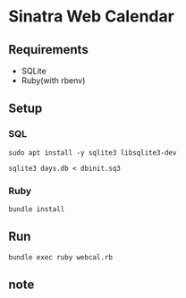 # Sinatra Web Calendar

## Requirements

- SQLite
- Ruby(with rbenv)

## Setup

### SQL

``` shell
sudo apt install -y sqlite3 libsqlite3-dev
```

``` shell
sqlite3 days.db < dbinit.sq3
```

### Ruby

``` shell
bundle install
```

## Run

``` shell
bundle exec ruby webcal.rb
```

## note


